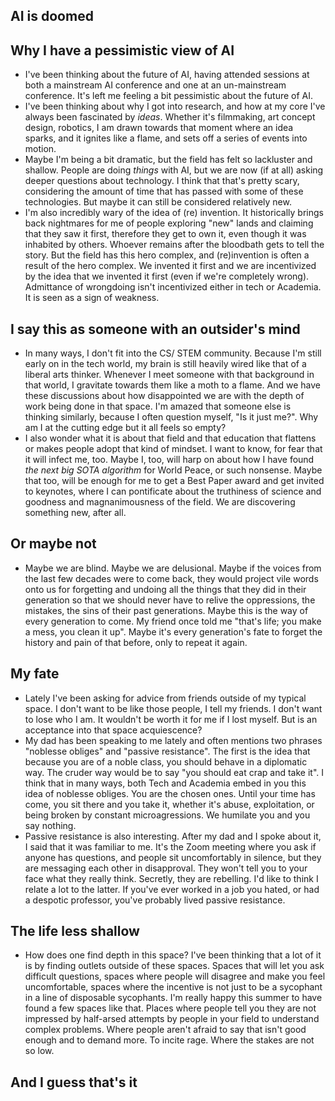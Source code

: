 ## AI is doomed

## Why I have a pessimistic view of AI
- I've been thinking about the future of AI, having attended sessions at both a mainstream AI conference and one at an un-mainstream conference.
  It's left me feeling a bit pessimistic about the future of AI. 
- I've been thinking about why I got into research, and how at my core I've always been fascinated by *ideas*. Whether it's filmmaking, art
  concept design, robotics, I am drawn towards that moment where an idea sparks, and it ignites like a flame, and sets off a series of events into motion.
- Maybe I'm being a bit dramatic, but the field has felt so lackluster and shallow. People are doing *things* with AI, but we are now (if at all) asking
  deeper questions about technology. I think that that's pretty scary, considering the amount of time that has passed with some of these technologies.
  But maybe it can still be considered relatively new. 
- I'm also incredibly wary of the idea of (re) invention. It historically brings back nightmares for me of people exploring "new" lands and claiming that
  they saw it first, therefore they get to own it, even though it was inhabited by others. Whoever remains after the bloodbath gets to tell the story.
  But the field has this hero complex, and (re)invention is often
  a result of the hero complex. We invented it first and we are incentivized by the idea that we invented it first (even if we're completely wrong). 
  Admittance of wrongdoing isn't incentivized either in tech or Academia. It is seen as a sign of weakness.
 
 
## I say this as someone with an outsider's mind
- In many ways, I don't fit into the CS/ STEM community. Because I'm still early on in the tech world, my brain is still heavily wired like that of a 
  liberal arts thinker. Whenever I meet someone with that background in that world, I gravitate towards them like a moth to a flame. And we have these
  discussions about how disappointed we are with the depth of work being done in that space. I'm amazed that someone else is thinking similarly, because
  I often question myself, "Is it just me?". Why am I at the cutting edge but it all feels so empty?
- I also wonder what it is about that field and that education that flattens or makes people adopt that kind of mindset. I want to know, for fear that
  it will infect me, too. Maybe I, too, will harp on about how I have found *the next big SOTA algorithm* for World Peace, or such nonsense. Maybe that
  too, will be enough for me to get a Best Paper award and get invited to keynotes, where I can pontificate about the truthiness of science and goodness
  and magnanimousness of the field. We are discovering something new, after all.
  
## Or maybe not
- Maybe we are blind. Maybe we are delusional. Maybe if the voices from the last few decades were to come back, they would project vile words onto us 
  for forgetting and undoing all the things that they did in their generation so that we should never have to relive the oppressions, the mistakes, 
  the sins of their past generations. Maybe this is the way of every generation to come. My friend once told me "that's life; you make a mess, you
  clean it up". Maybe it's every generation's fate to forget the history and pain of that before, only to repeat it again.
  
## My fate
- Lately I've been asking for advice from friends outside of my typical space. I don't want to be like those people, I tell my friends. I don't want
  to lose who I am. It wouldn't be worth it for me if I lost myself. But is an acceptance into that space acquiescence? 
- My dad has been speaking to me lately and often mentions two phrases "noblesse obliges" and "passive resistance". The first is the idea that because
  you are of a noble class, you should behave in a diplomatic way. The cruder way would be to say "you should eat crap and take it". I think that in 
  many ways, both Tech and Academia embed in you this idea of noblesse obliges. You are the chosen ones. Until your time has come, you sit there and
  you take it, whether it's abuse, exploitation, or being broken by constant microagressions. We humilate you and you say nothing. 
- Passive resistance is also interesting. After my dad and I spoke about it, I said that it was familiar to me. It's the Zoom meeting where you ask
  if anyone has questions, and people sit uncomfortably in silence, but they are messaging each other in disapproval. They won't tell you to your face
  what they really think. Secretly, they are rebelling. I'd like to think I relate a lot to the latter. If you've ever worked in a job you hated,
  or had a despotic professor, you've probably lived passive resistance. 
  
## The life less shallow
- How does one find depth in this space? I've been thinking that a lot of it is by finding outlets outside of these spaces. Spaces that will let you
  ask difficult questions, spaces where people will disagree and make you feel uncomfortable, spaces where the incentive is not just to be a sycophant
  in a line of disposable sycophants. I'm really happy this summer to have found a few spaces like that. Places where people tell you they are not 
  impressed by half-arsed attempts by people in your field to understand complex problems. Where people aren't afraid to say that isn't good enough
  and to demand more. To incite rage. Where the stakes are not so low. 
  
## And I guess that's it
